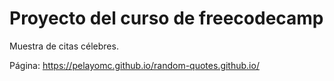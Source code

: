 # Proyecto del curso de freecodecamp
Muestra de citas célebres.

Página: https://pelayomc.github.io/random-quotes.github.io/
